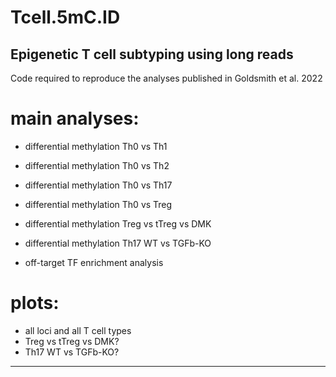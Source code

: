 # Tcell.5mC.ID

## Epigenetic T cell subtyping using long reads

Code required to reproduce the analyses published in Goldsmith et al. 2022

# main analyses:

- differential methylation Th0 vs Th1
- differential methylation Th0 vs Th2
- differential methylation Th0 vs Th17
- differential methylation Th0 vs Treg
- differential methylation Treg vs tTreg vs DMK
- differential methylation Th17 WT vs TGFb-KO

- off-target TF enrichment analysis

# plots:

- all loci and all T cell types
- Treg vs tTreg vs DMK?
- Th17 WT vs TGFb-KO?
  

---